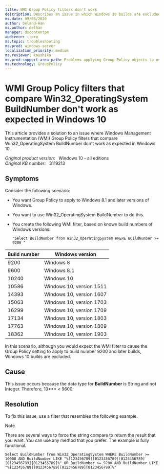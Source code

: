 ```yaml
---
title: WMI Group Policy filters don't work
description: Describes an issue in which Windows 10 builds are excluded from WMI filter results.
ms.date: 09/08/2020
author: Deland-Han
ms.author: delhan
manager: dscontentpm
audience: itpro
ms.topic: troubleshooting
ms.prod: windows-server
localization_priority: medium
ms.reviewer: kaushika
ms.prod-support-area-path: Problems applying Group Policy objects to users or computers
ms.technology: GroupPolicy
---
```

# WMI Group Policy filters that compare Win32_OperatingSystem BuildNumber don't work as expected in Windows 10

This article provides a solution to an issue where Windows Management Instrumentation (WMI) Group Policy filters that compare Win32_OperatingSystem BuildNumber don't work as expected in Windows 10.

_Original product version:_ &nbsp; Windows 10 - all editions  
_Original KB number:_ &nbsp; 3119213

## Symptoms

Consider the following scenario:

- You want Group Policy to apply to Windows 8.1 and later versions of Windows.
- You want to use Win32_OperatingSystem BuildNumber to do this.
- You create the following WMI filter, based on known build numbers of Windows versions:

    ```console
    "Select BuildNumber from Win32_OperatingSystem WHERE BuildNumber >= 9200 "
    ```

|Build number|Windows version|
|---|---|
|9200|Windows 8|
|9600|Windows 8.1|
|10240|Windows 10|
|10586|Windows 10, version 1511|
|14393|Windows 10, version 1607|
|15063|Windows 10, version 1703|
|16299|Windows 10, version 1709|
|17134|Windows 10, version 1803|
|17763|Windows 10, version 1809|
|18362|Windows 10, version 1903|

In this scenario, although you would expect the WMI filter to cause the Group Policy setting to apply to build number 9200 and later builds, Windows 10 builds are excluded.

## Cause

This issue occurs because the data type for **BuildNumber**  is String and not Integer. Therefore, 10*** < 9600.

## Resolution

To fix this issue, use a filter that resembles the following example.

> [!NOTE]
> There are several ways to force the string compare to return the result that you want. You can use any method that you prefer. The example is fully functional.

```console
Select BuildNumber from Win32_OperatingSystem WHERE BuildNumber >= 10000 AND BuildNumber LIKE "%[123456789][0123456789][0123456789][0123456789][0123456789]%" OR BuildNumber >= 9200 AND BuildNumber LIKE "%[123456789][0123456789][0123456789][0123456789]%"
```
